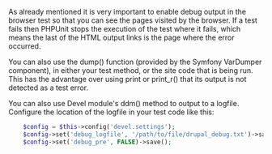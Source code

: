 As already mentioned it is very important to enable debug output in the browser test so that you can see the pages visited by the browser. If a test fails then PHPUnit stops the execution of the test where it fails, which means the last of the HTML output links is the page where the error occurred.

You can also use the dump() function (provided by the Symfony VarDumper component), in either your test method, or the site code that is being run. This has the advantage over using print or print\_r() that its output is not detected as a test error.

You can also use Devel module's ddm() method to output to a logfile. Configure the location of the logfile in your test code like this:

```php
    $config = $this->config('devel.settings');
    $config->set('debug_logfile', '/path/to/file/drupal_debug.txt')->save();
    $config->set('debug_pre', FALSE)->save();

```